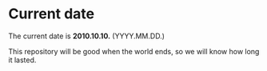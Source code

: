 # Current date

The current date is **2010.10.10.** (YYYY.MM.DD.)

This repository will be good when the world ends, so we will know how long it lasted.